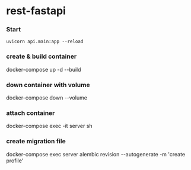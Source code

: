 # rest-fastapi

### Start

`uvicorn api.main:app --reload`

### create & build container

docker-compose up -d --build

### down container with volume

docker-compose down --volume

### attach container

docker-compose exec -it server sh

### create migration file

docker-compose exec server alembic revision --autogenerate -m 'create profile'

